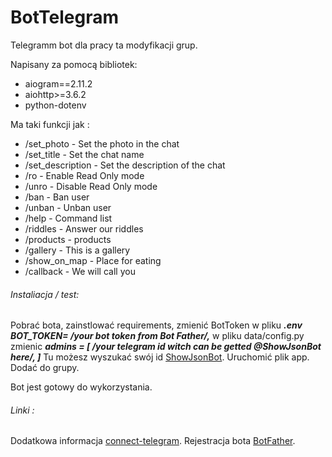 # BotTelegram
Telegramm bot dla pracy ta modyfikacji grup.

Napisany za pomocą bibliotek:
*  aiogram==2.11.2
*  aiohttp>=3.6.2
*  python-dotenv
  
Ma taki funkcji jak :
* /set_photo - Set the photo in the chat
* /set_title - Set the chat name
* /set_description - Set the description of the chat
* /ro - Enable Read Only mode
* /unro - Disable Read Only mode
* /ban - Ban user
* /unban - Unban user
* /help - Command list
* /riddles - Answer our riddles
* /products - products
* /gallery - This is a gallery
* /show_on_map - Place for eating
* /callback - We will call you
        
###### Instaliacja / test:
 Pobrać bota, zainstlować requirements, zmienić BotToken w pliku 
 	***.env BOT_TOKEN= /*your bot token from Bot Father*/,***
 w pliku data/config.py zmienic 
 	***admins = [
    /*your telegram id witch can be getted
   @ShowJsonBot here*/,
]***
 Tu możesz wyszukać swój id [ShowJsonBot](https://web.telegram.org/#/im?p=@ShowJsonBot). 
 Uruchomić plik app. Dodać do grupy.

 Bot jest gotowy do wykorzystania.
 
 ###### Linki :
 
 Dodatkowa informacja [connect-telegram](https://docs.microsoft.com/en-us/azure/bot-service/bot-service-channel-connect-telegram?view=azure-bot-service-4.0). 
 Rejestracja bota [BotFather]( https://web.telegram.org/#/im?p=@BotFather). 
 
 
